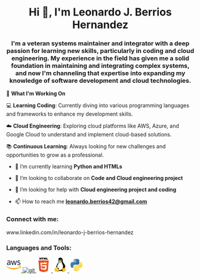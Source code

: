 <h1 align="center">Hi 👋, I'm Leonardo J. Berrios Hernandez</h1>
<h3 align="center">I'm a veteran systems maintainer and integrator with a deep passion for learning new skills, particularly in coding and cloud engineering. My experience in the field has given me a solid foundation in maintaining and integrating complex systems, and now I'm channeling that expertise into expanding my knowledge of software development and cloud technologies.</h3>

🚀 **What I'm Working On**

💻 **Learning Coding**:
Currently diving into various programming languages and frameworks to enhance my development skills.

☁️ **Cloud Engineering**:
Exploring cloud platforms like AWS, Azure, and Google Cloud to understand and implement cloud-based solutions.

📚 **Continuous Learning**:
Always looking for new challenges and opportunities to grow as a professional.

- 🌱 I’m currently learning **Python and HTMLs**

- 👯 I’m looking to collaborate on **Code and Cloud engineering project**

- 🤝 I’m looking for help with **Cloud engineering project and coding**

- 📫 How to reach me **leonardo.berrios42@gmail.com**

<h3 align="left">Connect with me:</h3>
www.linkedin.com/in/leonardo-j-berrios-hernandez
<p align="left">
</p>

<h3 align="left">Languages and Tools:</h3>
<p align="left"> <a href="https://aws.amazon.com" target="_blank" rel="noreferrer"> <img src="https://raw.githubusercontent.com/devicons/devicon/master/icons/amazonwebservices/amazonwebservices-original-wordmark.svg" alt="aws" width="40" height="40"/> </a> <a href="https://git-scm.com/" target="_blank" rel="noreferrer"> <img src="https://www.vectorlogo.zone/logos/git-scm/git-scm-icon.svg" alt="git" width="40" height="40"/> </a> <a href="https://www.w3.org/html/" target="_blank" rel="noreferrer"> <img src="https://raw.githubusercontent.com/devicons/devicon/master/icons/html5/html5-original-wordmark.svg" alt="html5" width="40" height="40"/> </a> <a href="https://www.linux.org/" target="_blank" rel="noreferrer"> <img src="https://raw.githubusercontent.com/devicons/devicon/master/icons/linux/linux-original.svg" alt="linux" width="40" height="40"/> </a> <a href="https://www.python.org" target="_blank" rel="noreferrer"> <img src="https://raw.githubusercontent.com/devicons/devicon/master/icons/python/python-original.svg" alt="python" width="40" height="40"/> </a> </p>
